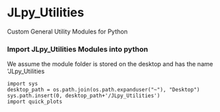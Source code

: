 # JLpy_Utilities
Custom General Utility Modules for Python


### Import JLpy_Utilities Modules into python

We assume the module folder is stored on the desktop and has the name 'JLpy_Utilities

`import sys`  
`desktop_path = os.path.join(os.path.expanduser("~"), "Desktop")`  
`sys.path.insert(0, desktop_path+'/JLpy_Utilities')`  
`import quick_plots`

